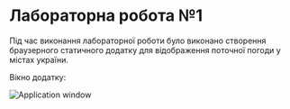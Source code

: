 # Лабораторна робота №1

Під час виконання лабораторної роботи було виконано створення браузерного статичного додатку для відображення поточної погоди у містах україни. 

Вікно додатку:

![Application window](https://i.imgur.com/6UgpCf2.jpg)
